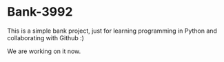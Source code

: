 # Bank-3992
This is a simple bank project, just for learning programming in Python and collaborating with Github :)



We are working on it now. 